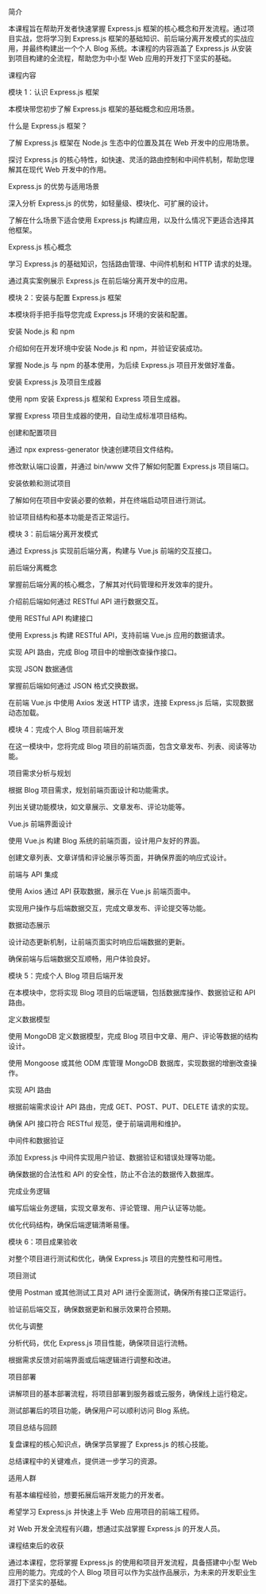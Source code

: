 简介

本课程旨在帮助开发者快速掌握 Express.js 框架的核心概念和开发流程。通过项目实战，您将学习到 Express.js 框架的基础知识、前后端分离开发模式的实战应用，并最终构建出一个个人 Blog 系统。本课程的内容涵盖了 Express.js 从安装到项目构建的全流程，帮助您为中小型 Web 应用的开发打下坚实的基础。

课程内容

模块 1：认识 Express.js 框架

本模块带您初步了解 Express.js 框架的基础概念和应用场景。

什么是 Express.js 框架？

了解 Express.js 框架在 Node.js 生态中的位置及其在 Web 开发中的应用场景。

探讨 Express.js 的核心特性，如快速、灵活的路由控制和中间件机制，帮助您理解其在现代 Web 开发中的作用。

Express.js 的优势与适用场景

深入分析 Express.js 的优势，如轻量级、模块化、可扩展的设计。

了解在什么场景下适合使用 Express.js 构建应用，以及什么情况下更适合选择其他框架。

Express.js 核心概念

学习 Express.js 的基础知识，包括路由管理、中间件机制和 HTTP 请求的处理。

通过真实案例展示 Express.js 在前后端分离开发中的应用。

模块 2：安装与配置 Express.js 框架

本模块将手把手指导您完成 Express.js 环境的安装和配置。

安装 Node.js 和 npm

介绍如何在开发环境中安装 Node.js 和 npm，并验证安装成功。

掌握 Node.js 与 npm 的基本使用，为后续 Express.js 项目开发做好准备。

安装 Express.js 及项目生成器

使用 npm 安装 Express.js 框架和 Express 项目生成器。

掌握 Express 项目生成器的使用，自动生成标准项目结构。

创建和配置项目

通过 npx express-generator 快速创建项目文件结构。

修改默认端口设置，并通过 bin/www 文件了解如何配置 Express.js 项目端口。

安装依赖和测试项目

了解如何在项目中安装必要的依赖，并在终端启动项目进行测试。

验证项目结构和基本功能是否正常运行。

模块 3：前后端分离开发模式

通过 Express.js 实现前后端分离，构建与 Vue.js 前端的交互接口。

前后端分离概念

掌握前后端分离的核心概念，了解其对代码管理和开发效率的提升。

介绍前后端如何通过 RESTful API 进行数据交互。

使用 RESTful API 构建接口

使用 Express.js 构建 RESTful API，支持前端 Vue.js 应用的数据请求。

实现 API 路由，完成 Blog 项目中的增删改查操作接口。

实现 JSON 数据通信

掌握前后端如何通过 JSON 格式交换数据。

在前端 Vue.js 中使用 Axios 发送 HTTP 请求，连接 Express.js 后端，实现数据动态加载。

模块 4：完成个人 Blog 项目前端开发

在这一模块中，您将完成 Blog 项目的前端页面，包含文章发布、列表、阅读等功能。

项目需求分析与规划

根据 Blog 项目需求，规划前端页面设计和功能需求。

列出关键功能模块，如文章展示、文章发布、评论功能等。

Vue.js 前端界面设计

使用 Vue.js 构建 Blog 系统的前端页面，设计用户友好的界面。

创建文章列表、文章详情和评论展示等页面，并确保界面的响应式设计。

前端与 API 集成

使用 Axios 通过 API 获取数据，展示在 Vue.js 前端页面中。

实现用户操作与后端数据交互，完成文章发布、评论提交等功能。

数据动态展示

设计动态更新机制，让前端页面实时响应后端数据的更新。

确保前端与后端数据交互顺畅，用户体验良好。

模块 5：完成个人 Blog 项目后端开发

在本模块中，您将实现 Blog 项目的后端逻辑，包括数据库操作、数据验证和 API 路由。

定义数据模型

使用 MongoDB 定义数据模型，完成 Blog 项目中文章、用户、评论等数据的结构设计。

使用 Mongoose 或其他 ODM 库管理 MongoDB 数据库，实现数据的增删改查操作。

实现 API 路由

根据前端需求设计 API 路由，完成 GET、POST、PUT、DELETE 请求的实现。

确保 API 接口符合 RESTful 规范，便于前端调用和维护。

中间件和数据验证

添加 Express.js 中间件实现用户验证、数据验证和错误处理等功能。

确保数据的合法性和 API 的安全性，防止不合法的数据传入数据库。

完成业务逻辑

编写后端业务逻辑，实现文章发布、评论管理、用户认证等功能。

优化代码结构，确保后端逻辑清晰易懂。

模块 6：项目成果验收

对整个项目进行测试和优化，确保 Express.js 项目的完整性和可用性。

项目测试

使用 Postman 或其他测试工具对 API 进行全面测试，确保所有接口正常运行。

验证前后端交互，确保数据更新和展示效果符合预期。

优化与调整

分析代码，优化 Express.js 项目性能，确保项目运行流畅。

根据需求反馈对前端界面或后端逻辑进行调整和改进。

项目部署

讲解项目的基本部署流程，将项目部署到服务器或云服务，确保线上运行稳定。

测试部署后的项目功能，确保用户可以顺利访问 Blog 系统。

项目总结与回顾

复盘课程的核心知识点，确保学员掌握了 Express.js 的核心技能。

总结课程中的关键难点，提供进一步学习的资源。

适用人群

有基本编程经验，想要拓展后端开发能力的开发者。

希望学习 Express.js 并快速上手 Web 应用项目的前端工程师。

对 Web 开发全流程有兴趣，想通过实战掌握 Express.js 的开发人员。

课程结束后的收获

通过本课程，您将掌握 Express.js 的使用和项目开发流程，具备搭建中小型 Web 应用的能力。完成的个人 Blog 项目可以作为实战作品展示，为未来的开发职业生涯打下坚实的基础。
